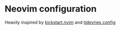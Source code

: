 # Neovim configuration

Heavily inspired by [kickstart.nvim](https://github.com/nvim-lua/kickstart.nvim) and [tjdevries config](https://github.com/tjdevries/config.nvim)
